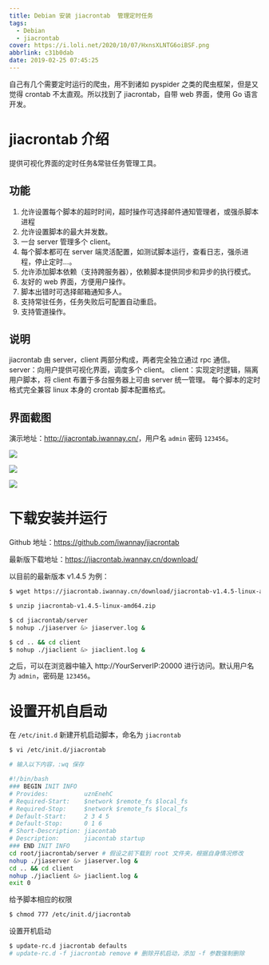 ```yaml
---
title: Debian 安装 jiacrontab  管理定时任务
tags:
  - Debian
  - jiacrontab
cover: https://i.loli.net/2020/10/07/HxnsXLNTG6oiBSF.png
abbrlink: c31b0dab
date: 2019-02-25 07:45:25
---
```


自己有几个需要定时运行的爬虫，用不到诸如 pyspider 之类的爬虫框架，但是又觉得 crontab 不太直观。所以找到了 jiacrontab，自带 web 界面，使用 Go 语言开发。

<!--more-->

# jiacrontab 介绍

提供可视化界面的定时任务&常驻任务管理工具。

## 功能

1. 允许设置每个脚本的超时时间，超时操作可选择邮件通知管理者，或强杀脚本进程
2. 允许设置脚本的最大并发数。
3. 一台 server 管理多个 client。
4. 每个脚本都可在 server 端灵活配置，如测试脚本运行，查看日志，强杀进程，停止定时...。
5. 允许添加脚本依赖（支持跨服务器），依赖脚本提供同步和异步的执行模式。
6. 友好的 web 界面，方便用户操作。
7. 脚本出错时可选择邮箱通知多人。
8. 支持常驻任务，任务失败后可配置自动重启。
9. 支持管道操作。

## 说明
jiacrontab 由 server，client 两部分构成，两者完全独立通过 rpc 通信。
server：向用户提供可视化界面，调度多个 client。
client：实现定时逻辑，隔离用户脚本，将 client 布置于多台服务器上可由 server 统一管理。 每个脚本的定时格式完全兼容 linux 本身的 crontab 脚本配置格式。

## 界面截图

 演示地址：<http://jiacrontab.iwannay.cn/>，用户名 `admin` 密码 `123456`。

![](https://i.loli.net/2020/10/07/mSClQixZXvTMJNW.jpg)

![](https://i.loli.net/2020/10/07/Kmwqry25gcHxJFV.jpg)

![](https://i.loli.net/2020/10/07/BXexf3h7aQ8qcds.jpg)


# 下载安装并运行

Github 地址：<https://github.com/iwannay/jiacrontab>

最新版下载地址：<https://jiacrontab.iwannay.cn/download/>

以目前的最新版本 v1.4.5 为例：

```bash
$ wget https://jiacrontab.iwannay.cn/download/jiacrontab-v1.4.5-linux-amd64.zip

$ unzip jiacrontab-v1.4.5-linux-amd64.zip

$ cd jiacrontab/server
$ nohup ./jiaserver &> jiaserver.log &

$ cd .. && cd client
$ nohup ./jiaclient &> jiaclient.log &
```

之后，可以在浏览器中输入 http://YourServerIP:20000 进行访问。默认用户名为 `admin`，密码是 `123456`。

# 设置开机自启动

在 `/etc/init.d` 新建开机启动脚本，命名为 `jiacrontab`

```bash
$ vi /etc/init.d/jiacrontab

# 输入以下内容，:wq 保存

#!/bin/bash
### BEGIN INIT INFO
# Provides:          uznEnehC
# Required-Start:    $network $remote_fs $local_fs
# Required-Stop:     $network $remote_fs $local_fs
# Default-Start:     2 3 4 5
# Default-Stop:      0 1 6
# Short-Description: jiacontab
# Description:       jiacontab startup
### END INIT INFO
cd root/jiacrontab/server # 假设之前下载到 root 文件夹，根据自身情况修改
nohup ./jiaserver &> jiaserver.log &
cd .. && cd client
nohup ./jiaclient &> jiaclient.log &
exit 0
```

给予脚本相应的权限

```bash
$ chmod 777 /etc/init.d/jiacrontab
```

 设置开机启动

```bash
$ update-rc.d jiacrontab defaults
# update-rc.d -f jiacrontab remove # 删除开机启动，添加 -f 参数强制删除
```